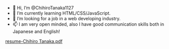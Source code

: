 - 👋 Hi, I’m @ChihiroTanaka1127
- 👀 I’m currently learning HTML/CSS/JavaScript.
- 🌱 I’m looking for a job in a web developing industry.
- 📫 I am very open minded, also I have good communication skills both in Japanese and English!

<!---
ChihiroTanaka1127/ChihiroTanaka1127 is a ✨ special ✨ repository because its `README.md` (this file) appears on your GitHub profile.
You can click the Preview link to take a look at your changes.
--->
[resume-Chihiro Tanaka.pdf](https://github.com/ChihiroTanaka1127/ChihiroTanaka1127/files/8901676/resume-Chihiro.Tanaka.pdf)
